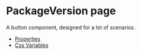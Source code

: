 # PackageVersion page

A button component, designed for a lot of scenarios.

- [Properties](props.md)
- [Css Variables](css-vars.md)
